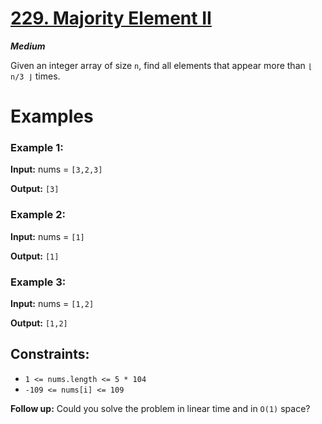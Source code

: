 # [229. Majority Element II](https://leetcode.com/problems/majority-element-ii/)

***Medium***


Given an integer array of size `n`, find all elements that appear more than `⌊ n/3 ⌋` times.

# Examples
### **Example 1:**

**Input:** nums = `[3,2,3]`

**Output:** `[3]`

### **Example 2:**

**Input:** nums = `[1]`

**Output:** `[1]`

### **Example 3:**

**Input:** nums = `[1,2]`

**Output:** `[1,2]`

## **Constraints:**

- `1 <= nums.length <= 5 * 104`
- `-109 <= nums[i] <= 109`

**Follow up:** Could you solve the problem in linear time and in `O(1)` space?
